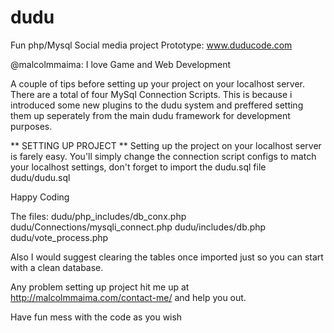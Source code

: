 dudu
====

Fun php/Mysql Social media project
Prototype: www.duducode.com

@malcolmmaima: I love Game and Web Development

<?php
//Dudu uses an OOP approach to programming

  $Message = "I found it really interesting that Mark Zuckerberg at age 19 was able to make a social media site So i                   decided to try working on one to try and understand the main concepts behind some of the social media sites               we have";
  
  echo $Message;
?>

A couple of tips before setting up your project on your localhost server. There are a total of four MySql Connection Scripts. This is because i introduced some new plugins to the dudu system and preffered setting them up seperately from the main dudu framework for development purposes. 

** SETTING UP PROJECT **
Setting up the project on your localhost server is farely easy.
You'll simply change the connection script configs to match your localhost settings, don't forget to import the dudu.sql file dudu/dudu.sql 

Happy Coding

The files:
dudu/php_includes/db_conx.php
dudu/Connections/mysqli_connect.php
dudu/includes/db.php
dudu/vote_process.php

Also I would suggest clearing the tables once imported just so you can start with a clean database.

Any problem setting up project hit me up at http://malcolmmaima.com/contact-me/ and help you out.

Have fun mess with the code as you wish

